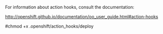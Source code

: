 For information about action hooks, consult the documentation:

http://openshift.github.io/documentation/oo_user_guide.html#action-hooks

#chmod +x .openshift/action_hooks/deploy
